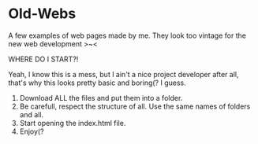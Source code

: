 # Old-Webs
A few examples of web pages made by me. They look too vintage for the new web development >~&lt;

WHERE DO I START?!

Yeah, I know this is a mess, but I ain't a nice project developer after all, that's why this looks pretty basic and boring(? I guess.

1. Download ALL the files and put them into a folder.
3. Be carefull, respect the structure of all. Use the same names of folders and all.
2. Start opening the index.html file.
3. Enjoy(? 
